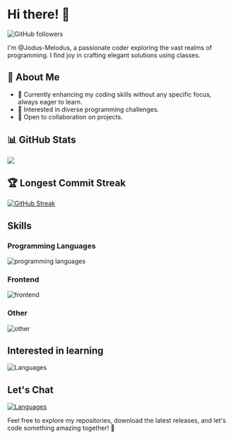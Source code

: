 # Hi there! 👋

![GitHub followers](https://img.shields.io/github/followers/Jodus-Melodus?style=social)

I'm @Jodus-Melodus, a passionate coder exploring the vast realms of programming. I find joy in crafting elegant solutions using classes.

## 🚀 About Me
- 🌱 Currently enhancing my coding skills without any specific focus, always eager to learn.
- 👀 Interested in diverse programming challenges.
- 💞️ Open to collaboration on projects.

## 📊 GitHub Stats
![](https://github-readme-stats.vercel.app/api?username=jodus-melodus&show_icons=true&theme=cobalt)

## 🏆 Longest Commit Streak
[![GitHub Streak](https://github-readme-streak-stats.herokuapp.com?user=Jodus-Melodus&theme=one-dark-pro&hide_border=true&date_format=j%20M%5B%20Y%5D)](https://git.io/streak-stats)

## Skills
### Programming Languages
![programming languages](https://skillicons.dev/icons?i=cs,python,rust,js)

### Frontend
![frontend](https://skillicons.dev/icons?i=html,css)

### Other
![other](https://skillicons.dev/icons?i=git,github,windows,vscode)

## Interested in learning
![Languages](https://skillicons.dev/icons?i=ts,svg)

## Let's Chat
[![Languages](https://skillicons.dev/icons?i=discord)](https://discord.gg/zn8j85vgss)

Feel free to explore my repositories, download the latest releases, and let's code something amazing together! 🚀

<!---
Jodus-Melodus/Jodus-Melodus is a ✨ special ✨ repository because its `README.md` (this file) appears on your GitHub profile.
You can click the Preview link to take a look at your changes.
--->
